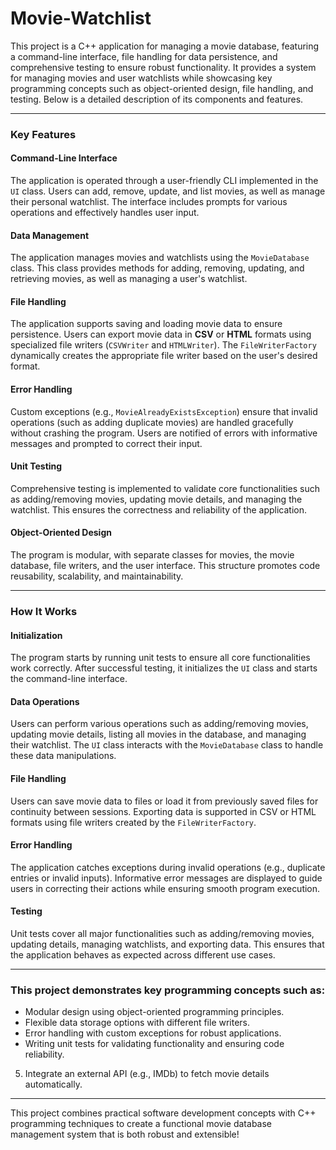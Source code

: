 # Movie-Watchlist
This project is a C++ application for managing a movie database, featuring a command-line interface, file handling for data persistence, and comprehensive testing to ensure robust functionality. It provides a system for managing movies and user watchlists while showcasing key programming concepts such as object-oriented design, file handling, and testing. Below is a detailed description of its components and features.

---

### **Key Features**

#### **Command-Line Interface**  
The application is operated through a user-friendly CLI implemented in the `UI` class. Users can add, remove, update, and list movies, as well as manage their personal watchlist. The interface includes prompts for various operations and effectively handles user input.

#### **Data Management**  
The application manages movies and watchlists using the `MovieDatabase` class. This class provides methods for adding, removing, updating, and retrieving movies, as well as managing a user's watchlist.

#### **File Handling**  
The application supports saving and loading movie data to ensure persistence. Users can export movie data in **CSV** or **HTML** formats using specialized file writers (`CSVWriter` and `HTMLWriter`). The `FileWriterFactory` dynamically creates the appropriate file writer based on the user's desired format.

#### **Error Handling**  
Custom exceptions (e.g., `MovieAlreadyExistsException`) ensure that invalid operations (such as adding duplicate movies) are handled gracefully without crashing the program. Users are notified of errors with informative messages and prompted to correct their input.

#### **Unit Testing**  
Comprehensive testing is implemented to validate core functionalities such as adding/removing movies, updating movie details, and managing the watchlist. This ensures the correctness and reliability of the application.

#### **Object-Oriented Design**  
The program is modular, with separate classes for movies, the movie database, file writers, and the user interface. This structure promotes code reusability, scalability, and maintainability.

---

### **How It Works**

#### **Initialization**  
The program starts by running unit tests to ensure all core functionalities work correctly. After successful testing, it initializes the `UI` class and starts the command-line interface.

#### **Data Operations**  
Users can perform various operations such as adding/removing movies, updating movie details, listing all movies in the database, and managing their watchlist. The `UI` class interacts with the `MovieDatabase` class to handle these data manipulations.

#### **File Handling**  
Users can save movie data to files or load it from previously saved files for continuity between sessions. Exporting data is supported in CSV or HTML formats using file writers created by the `FileWriterFactory`.

#### **Error Handling**  
The application catches exceptions during invalid operations (e.g., duplicate entries or invalid inputs). Informative error messages are displayed to guide users in correcting their actions while ensuring smooth program execution.

#### **Testing**  
Unit tests cover all major functionalities such as adding/removing movies, updating details, managing watchlists, and exporting data. This ensures that the application behaves as expected across different use cases.

---

### **This project demonstrates key programming concepts such as:**

- Modular design using object-oriented programming principles.
- Flexible data storage options with different file writers.
- Error handling with custom exceptions for robust applications.
- Writing unit tests for validating functionality and ensuring code reliability.
5. Integrate an external API (e.g., IMDb) to fetch movie details automatically.

---

This project combines practical software development concepts with C++ programming techniques to create a functional movie database management system that is both robust and extensible!

